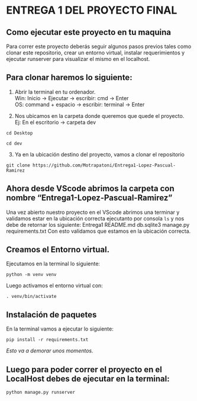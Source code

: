 # ENTREGA 1 DEL PROYECTO FINAL

## Como ejecutar este proyecto en tu maquina

Para correr este proyecto deberás seguir algunos pasos previos tales como clonar este repositorio, crear un entorno virtual, instalar requerimientos y ejecutar runserver para visualizar el mismo en el localhost.

## Para clonar haremos lo siguiente:

1. Abrir la terminal en tu ordenador.  
Win: Inicio →  Ejecutar → escribir: cmd → Enter  
OS: command + espacio → escribir: terminal → Enter

2. Nos ubicamos en la carpeta donde queremos que quede el proyecto.  
Ej: En el escritorio → carpeta dev
```
cd Desktop
```
```
cd dev
```

3. Ya en la ubicación destino del proyecto, vamos a clonar el repositorio
```
git clone https://github.com/Motrapatoni/Entrega1-Lopez-Pascual-Ramirez
```

## Ahora desde VScode abrimos la carpeta con nombre “Entrega1-Lopez-Pascual-Ramirez”

Una vez abierto nuestro proyecto en el VScode abrimos una terminar y validamos estar en la ubicación correcta ejecutanto por consola ```ls``` y nos debe de retornar los siguiente:
Entrega1                README.md               db.sqlite3              manage.py               requirements.txt
Con esto validamos que estamos en la ubicación correcta.

## Creamos el Entorno virtual.

Ejecutamos en la terminal lo siguiente:
```
python -m venv venv
```
Luego activamos el entorno virtual con:
```
. venv/bin/activate
```

## Instalación de paquetes
En la terminal vamos a ejecutar lo siguiente:
```
pip install -r requirements.txt
```
*Esto va a demorar unos momentos.*

## Luego para poder correr el proyecto en el LocalHost debes de ejecutar en la terminal:
```
python manage.py runserver
```